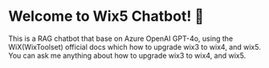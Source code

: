 # Welcome to Wix5 Chatbot! 🤖

This is a RAG chatbot that base on Azure OpenAI GPT-4o, using the WiX(WixToolset) official docs which how to upgrade wix3 to wix4, and wix5. You can ask me anything about how to upgrade wix3 to wix4, and wix5.
